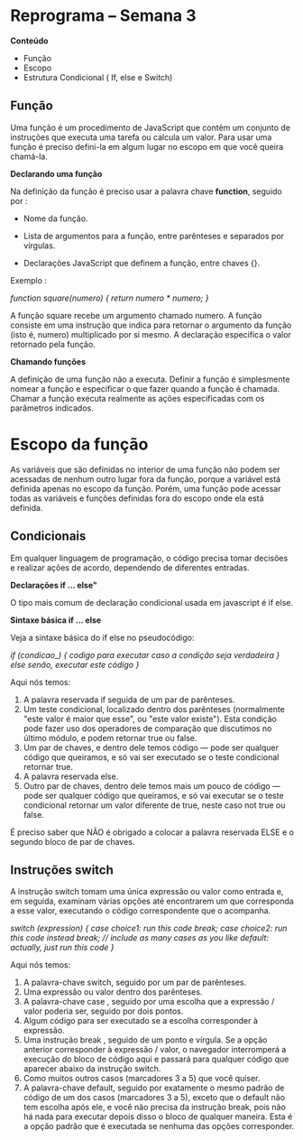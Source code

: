 # Reprograma – Semana 3

**Conteúdo** 

 - Função
 - Escopo 
 - Estrutura Condicional ( If, else e Switch)

## Função
Uma função é um procedimento de JavaScript que contêm um conjunto de instruções que executa uma tarefa ou calcula um valor. Para usar uma função é preciso defini-la em algum lugar no escopo em que você queira chamá-la.

**Declarando uma função**

Na definição da função é preciso usar a palavra chave **function**, seguido por :

- Nome da função.

- Lista de argumentos para a função, entre parênteses e separados por vírgulas.

- Declarações JavaScript que definem a função, entre chaves {}.

Exemplo :

*function square(numero) {
return numero * numero;
}*

A função square recebe um argumento chamado numero. A função consiste em uma instrução que indica para retornar o argumento da função (isto é, numero) multiplicado por si mesmo. A declaração especifica o valor retornado pela função.

**Chamando funções**

A definição de uma função não a executa. Definir a função é simplesmente nomear a função e especificar o que fazer quando a função é chamada. Chamar a função executa realmente as ações especificadas com os parâmetros indicados.

# **Escopo da função**

As variáveis que são definidas no interior de uma função não podem ser acessadas de nenhum outro lugar fora da função, porque a variável está definida apenas no escopo da função. Porém, uma função pode acessar todas as variáveis e funções definidas fora do escopo onde ela está definida.

## Condicionais

Em qualquer linguagem de programação, o código precisa tomar decisões e realizar ações de acordo, dependendo de diferentes entradas.

**Declarações if ... else"**

O tipo mais comum de declaração condicional usada em javascript é if else.

**Sintaxe básica if ... else**

Veja a sintaxe básica do if else no pseudocódigo:

*if (condicao_) {
codigo para executar caso a condição seja verdadeira
} else 
  senão, executar este código
}*

Aqui nós temos:

1.  A palavra reservada if seguida de um par de parênteses.
2.  Um teste condicional, localizado dentro dos parênteses (normalmente "este valor é maior que esse", ou "este valor existe"). Esta condição pode fazer uso dos operadores de comparação que discutimos no último módulo, e podem retornar true ou false.
3.  Um par de chaves, e dentro dele temos código — pode ser qualquer código que queiramos, e só vai ser executado se o teste condicional retornar true.
4.  A palavra reservada else.
5.  Outro par de chaves, dentro dele temos mais um pouco de código — pode ser qualquer código que queiramos, e só vai executar se o teste condicional retornar um valor diferente de true, neste caso not true ou false.

É preciso saber que NÃO é obrigado a colocar a palavra reservada ELSE e o segundo bloco de par de chaves.

## Instruções switch

A instrução switch tomam uma única expressão ou valor como entrada e, em seguida, examinam várias opções até encontrarem um que corresponda a esse valor, executando o código correspondente que o acompanha.

*switch (expression) {
 case choice1:
 run this code
 break;
 case choice2:
 run this code instead
 break;
 // include as many cases as you like
 default:
 actually, just run this code
}*

Aqui nós temos:

1.  A palavra-chave switch, seguido por um par de parênteses.
2.  Uma expressão ou valor dentro dos parênteses.
3.  A palavra-chave case , seguido por uma escolha que a expressão / valor poderia ser, seguido por dois pontos.
4.  Algum código para ser executado se a escolha corresponder à expressão.
5.  Uma instrução break , seguido de um ponto e vírgula. Se a opção anterior corresponder à expressão / valor, o navegador interromperá a execução do bloco de código aqui e passará para qualquer código que aparecer abaixo da instrução switch.
6.  Como muitos outros casos (marcadores 3 a 5) que você quiser.
7.  A palavra-chave default, seguido por exatamente o mesmo padrão de código de um dos casos (marcadores 3 a 5), exceto que o default não tem escolha após ele, e você não precisa da instrução break, pois não há nada para executar depois disso o bloco de qualquer maneira. Esta é a opção padrão que é executada se nenhuma das opções corresponder.